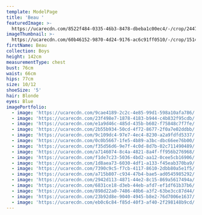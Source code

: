 ```yaml
---
template: ModelPage
title: 'Beau '
featuredImage: >-
  https://ucarecdn.com/8522f484-0335-46b3-8478-dbeba1c00ec4/-/crop/2447x1345/0,129/-/preview/
imageThumbnail: >-
  https://ucarecdn.com/60b46152-9870-4d24-9176-ac6c91ff0510/-/crop/1514x1805/64,203/-/preview/
firstName: Beau
collection: Boys
height: 142cm
measurementType: chest
bust: 76cm
waist: 66cm
hips: 77cm
size: 10/12
shoeSize: '5'
hair: Blonde
eyes: Blue
imagePortfolio:
  - image: 'https://ucarecdn.com/9cae4189-2c2c-4e85-99d1-598a10afa786/'
  - image: 'https://ucarecdn.com/23f498e7-1878-4183-b944-c4b832f95cdb/'
  - image: 'https://ucarecdn.com/e1a9d46c-485d-435b-b602-f75848c7f7fe/'
  - image: 'https://ucarecdn.com/2b55b934-50cd-4f72-8677-2f0a7e02ddbb/'
  - image: 'https://ucarecdn.com/9c109dc4-97e7-4ec4-8230-a2a9fdfd5337/'
  - image: 'https://ucarecdn.com/0c0b5667-1fe5-4b89-a3bc-dbc66ee76b00/'
  - image: 'https://ucarecdn.com/f35d56d6-9e7f-4c0d-8d7b-02c711490489/'
  - image: 'https://ucarecdn.com/a7146074-8c4a-4821-8a4f-ff956b276968/'
  - image: 'https://ucarecdn.com/f1de7c23-5036-4bd2-aa12-0cee5cb16906/'
  - image: 'https://ucarecdn.com/1d8aea73-6030-4df1-a133-f45eab370ba9/'
  - image: 'https://ucarecdn.com/7390c9c5-f7cb-4117-8610-2dbb80a5e1f5/'
  - image: 'https://ucarecdn.com/a715b807-c934-47b4-bae5-ad0545985292/'
  - image: 'https://ucarecdn.com/2942d113-4871-44e2-8c15-869a5617494a/'
  - image: 'https://ucarecdn.com/6831ce18-d3eb-44eb-afd7-ef1df61b37b6/'
  - image: 'https://ucarecdn.com/898d22a0-7486-40b6-a3f2-63be3cc87d44/'
  - image: 'https://ucarecdn.com/23b92d8e-9040-4945-b8e2-76d7006e1637/'
  - image: 'https://ucarecdn.com/eb0c6c84-f85d-40f3-af40-2f298148b9cd/'
---
```



